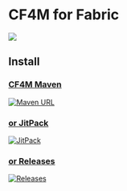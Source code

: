 # CF4M for Fabric

[![](https://cf4m.github.io/hero.png)]("https://cf4m.github.io")

## Install

### [CF4M Maven](https://cf4m.github.io/maven)

[![Maven URL](https://img.shields.io/maven-metadata/v?metadataUrl=https%3A%2F%2Fmaven.enaium.cn%2Fcn%2Fenaium%2Fcf4m%2Fcf4m-fabric%2Fmaven-metadata.xml&style=flat-square)](https://maven.enaium.cn)

### [or JitPack](https://jitpack.io/#cf4m/cf4m-fabric)

[![JitPack](https://img.shields.io/jitpack/v/github/cf4m/cf4m-fabric?style=flat-square)](https://jitpack.io/#cf4m/cf4m-fabric)

### [or Releases](https://github.com/cf4m/cf4m-fabric/releases)

[![Releases](https://img.shields.io/github/v/release/cf4m/cf4m-fabric?style=flat-square)](https://github.com/cf4m/cf4m-fabric/releases)